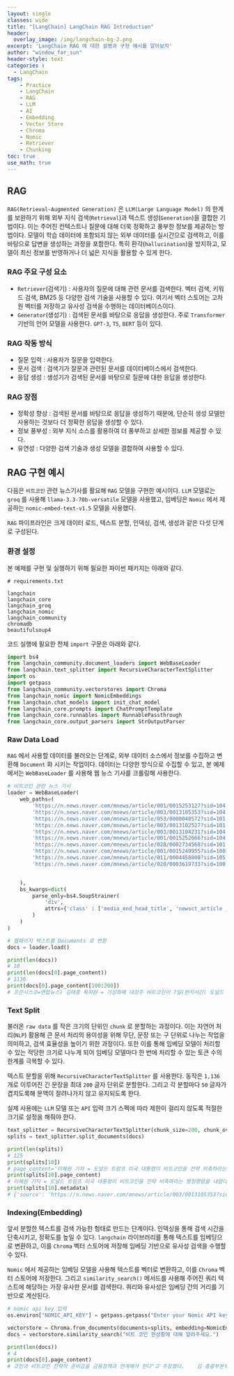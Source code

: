 ```yaml
--- 
layout: single
classes: wide
title: "[LangChain] LangChain RAG Introduction"
header:
  overlay_image: /img/langchain-bg-2.png
excerpt: 'LangChain RAG 에 대한 설명과 구현 예시를 알아보자'
author: "window_for_sun"
header-style: text
categories :
  - LangChain
tags:
    - Practice
    - LangChain
    - RAG
    - LLM
    - AI
    - Embedding
    - Vector Store
    - Chroma
    - Nomic
    - Retriever
    - Chunking
toc: true
use_math: true
---  
```


## RAG
`RAG(Retrieval-Augmented Generation)` 은 `LLM(Large Language Model)` 의 한계를 보완하기 위해 외부 지식 검색(`Retrieval`)과 
텍스트 생성(`Generation`)을 결합한 기법이다. 
이는 주어진 컨텍스트나 질문에 대해 더욱 정확하고 풍부한 정보를 제공하는 방법이다. 
모델이 학습 데이터에 포함되지 않는 외부 데이터를 실시간으로 검색하고, 
이를 바탕으로 답변을 생성하는 과정을 포함한다. 
특히 환각(`hallucination`)을 방지하고, 모델이 최신 정보를 반영하거나 더 넓은 지식을 활용할 수 있게 한다.  

### RAG 주요 구성 요소
- `Retriever`(검색기) : 사용자의 질문에 대해 관련 문서를 검색한다. 벡터 검색, 키워드 검색, BM25 등 다양한 검색 기술을 사용할 수 있다. 여기서 벡터 스토어는 고차원 벡터를 저장하고 유사성 검색을 수행하는 데이터베이스이다. 
- `Generator`(생성기) : 검색된 문서를 바탕으로 응답을 생성한다. 주로 `Transformer` 기반의 언어 모델을 사용한다. `GPT-3`, `T5`, `BERT` 등이 있다.

### RAG 작동 방식
- 질문 입력 : 사용자가 질문을 입력한다. 
- 문서 검색 : 검색기가 잘문과 관련된 문서를 데이터베이스에서 검색한다. 
- 응답 생성 : 생성기가 검색된 문서를 바탕으로 질문에 대한 응답을 생성한다. 

### RAG 장점
- 정확성 향상 : 검색된 문서를 바탕으로 응답을 생성하기 때문에, 단순히 생성 모델만 사용하는 것보다 더 정확한 응답을 생성할 수 있다. 
- 정보 풍부성 : 외부 지식 소스를 활용하여 더 풍부하고 상세한 정보를 제공할 수 있다. 
- 유연성 : 다양한 검색 기술과 생성 모델을 결합하여 사용할 수 있다. 


## RAG 구현 예시
다음은 `비트코인` 관련 뉴스기사를 활요해 `RAG` 모델을 구현한 예시이다. 
`LLM` 모델로는 `groq` 를 사용해 `llama-3.3-70b-versatile` 모델을 사용했고, 
임베딩은 `Nomic` 에서 제공하는 `nomic-embed-text-v1.5` 모델을 사용했다. 

`RAG` 파이프라인은 크게 데이터 로드, 텍스트 분할, 인덱싱, 검색, 생성과 같은 다섯 단계로 구성된다. 

### 환경 설정
본 예제를 구현 및 실행하기 위해 필요한 파이썬 패키지는 아래와 같다.  

```text
# requirements.txt

langchain
langchain_core
langchain_groq
langchain_nomic
langchain_community
chromadb
beautifulsoup4

```  

코드 실행에 필요한 전체 `import` 구문은 아래와 같다. 

```python
import bs4
from langchain_community.document_loaders import WebBaseLoader
from langchain.text_splitter import RecursiveCharacterTextSplitter
import os
import getpass
from langchain_community.vectorstores import Chroma
from langchain_nomic import NomicEmbeddings
from langchain.chat_models import init_chat_model
from langchain_core.prompts import ChatPromptTemplate
from langchain_core.runnables import RunnablePassthrough
from langchain_core.output_parsers import StrOutputParser
```


### Raw Data Load
`RAG` 에서 사용할 데이터를 불러오는 단계로, 
외부 데이터 소스에서 정보를 수집하고 변환해 `Document` 화 시키는 작업이다. 
데이터는 다양한 방식으로 수집할 수 있고, 본 예제에서는 `WebBaseLoader` 를 사용해 웹 뉴스 기사를 크롤링해 사용한다. 


```python
# 비트코인 관련 뉴스 기사
loader = WebBaseLoader(
    web_paths=(
        'https://n.news.naver.com/mnews/article/001/0015253127?sid=104',
        'https://n.news.naver.com/mnews/article/003/0013105353?sid=104',
        'https://n.news.naver.com/mnews/article/053/0000048572?sid=101',
        'https://n.news.naver.com/mnews/article/003/0013102527?sid=101',
        'https://n.news.naver.com/mnews/article/003/0013104231?sid=104',
        'https://n.news.naver.com/mnews/article/001/0015252666?sid=104',
        'https://n.news.naver.com/mnews/article/028/0002734568?sid=101',
        'https://n.news.naver.com/mnews/article/001/0015249955?sid=100',
        'https://n.news.naver.com/mnews/article/011/0004458800?sid=105',
        'https://n.news.naver.com/mnews/article/020/0003619733?sid=100'


    ),
    bs_kwargs=dict(
        parse_only=bs4.SoupStrainer(
            'div',
            attrs={'class' : ['media_end_head_title', 'newsct_article _article_body']}
        )
    )
)

# 웹페이지 텍스트를 Documents 로 변환
docs = loader.load()

print(len(docs))
# 10
print(len(docs[0].page_content))
# 1136
print(docs[0].page_content[100:200])
# 프란시스코=연합뉴스) 김태종 특파원 = 가상화폐 대장주 비트코인이 7일(현지시간) 도널드 트럼프 미국 대통령이 주재한 첫 '디지털 자산 서밋'에도 하락세를 벗어나지 못하고 있다.
```  

### Text Split
불러온 `raw data` 를 작은 크기의 단위인 `chunk` 로 분할하는 과정이다. 
이는 자연어 처리(`NLP`) 활용해 큰 문서 처리의 용이성을 위해 무단, 문장 또는 구 단위로 나누는 작업을 의미하고, 검색 효율성을 높이기 위한 과정이다. 
또한 이를 통해 임베딩 모델이 처리할 수 있는 적당한 크기로 나누게 되어 임베딩 모델마다 한 번에 처리할 수 있는 토큰 수의 한계를 극복할 수 있다. 

텍스트 분할을 위해 `RecursiveCharacterTextSplitter` 를 사용한다. 
동작은 `1,136` 개로 이루어진 긴 문장을 최대 `200` 글자 단위로 분할한다. 
그리고 각 분할마다 `50` 글자가 겹치도록해 문맥이 잘려나가지 않고 유지되도록 한다.  

실제 사용에는 `LLM` 모델 또는 `API` 입력 크기 스펙에 따라 제한이 걸리지 않도록 적절한 크기로 설정을 해줘야 한다.  

```python
text_splitter = RecursiveCharacterTextSplitter(chunk_size=200, chunk_overlap=50)
splits = text_splitter.split_documents(docs)

print(len(splits))
# 125
print(splits[10])
# page_content='이혜원 기자 = 도널드 트럼프 미국 대통령이 비트코인을 전략 비축하라는 행정명령을 내렸다.트럼프 대통령의 암호화폐 차르인 데이비드 색스는 6일(현지 시간) 소셜미디어 엑스(X, 옛 트위터)를 통해 "트럼프 대통령이 비트코인 전략 비축을 수립하라는 행정명령에 서명했다"고 밝혔다.색스는 "이번 비축은 민형사상 절차로 몰수된 연방 정부 보유 비트코인으로 구성될' metadata={'source': 'https://n.news.naver.com/mnews/article/003/0013105353?sid=104'}
print(splits[10].page_content)
# 이혜원 기자 = 도널드 트럼프 미국 대통령이 비트코인을 전략 비축하라는 행정명령을 내렸다.트럼프 대통령의 암호화폐 차르인 데이비드 색스는 6일(현지 시간) 소셜미디어 엑스(X, 옛 트위터)를 통해 "트럼프 대통령이 비트코인 전략 비축을 수립하라는 행정명령에 서명했다"고 밝혔다.색스는 "이번 비축은 민형사상 절차로 몰수된 연방 정부 보유 비트코인으로 구성될
print(splits[10].metadata)
# {'source': 'https://n.news.naver.com/mnews/article/003/0013105353?sid=104'}
```  

### Indexing(Embedding)
앞서 분할한 텍스트를 검색 가능한 헝태로 만드는 단계이다. 
인덱싱을 통해 검색 시간을 단축시키고, 정확도를 높일 수 있다. 
`langchain` 라이브러리를 통해 텍스트를 임베딩으로 변환하고, 
이를 `Chroma` 벡터 스토어에 저장해 임베딩 기반으로 유사성 검색을 수행할 수 있다.  

`Nomic` 에서 제공하는 임베딩 모델을 사용해 텍스트를 벡터로 변환하고, 이를 `Chroma` 벡터 스토어에 저장한다. 
그리고 `similarity_search()` 메서드를 사용해 주어진 쿼리 텍스트에 해당하는 가장 유사한 문서를 검색한다. 
쿼리와 유사성은 임베딩 간의 거리를 기반으로 계산된다.  

```python
# nomic api key 입력
os.environ["NOMIC_API_KEY"] = getpass.getpass("Enter your Nomic API key: ")

vectorstore = Chroma.from_documents(documents=splits, embedding=NomicEmbeddings(model="nomic-embed-text-v1.5"))
docs = vectorstore.similarity_search("비트 코인 현상황에 대해 알려주세요.")

print(len(docs))
# 4
print(docs[0].page_content)
# 코인과 비트코인 전략적 준비금을 금융정책과 연계해야 한다"고 주장했다.    김 총괄부본부장은 "트럼프 정부의 정책에 맞춰 외환보유고에 비트코인 편입 여부에 대한 논의를 시작해야 한다"며 "STO(토큰증권), 스테이블 코인 활성화를 통해 '디지털 금융 허브' 한국을 준비해야 할 것"이라고 말했다.    국회 정무위원회 소속 민병덕 의원도 이날 오후
```  
